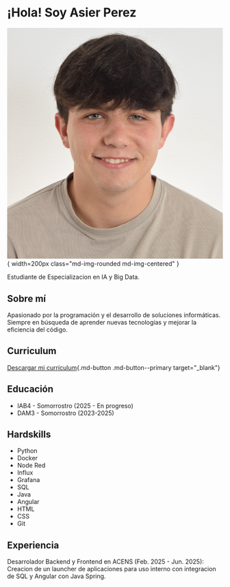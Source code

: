 # ¡Hola! Soy Asier Perez

![Texto alternativo](images/profile.jpg){ width=200px class="md-img-rounded md-img-centered" }

Estudiante de Especializacion en IA y Big Data.

## Sobre mí
Apasionado por la programación y el desarrollo de soluciones informáticas. Siempre en búsqueda de aprender nuevas tecnologías y mejorar la eficiencia del código.

## Curriculum
[Descargar mi currículum](assets/curriculum.pdf){.md-button .md-button--primary target="_blank"}

## Educación 
- IAB4 - Somorrostro (2025 - En progreso)
- DAM3 - Somorrostro (2023-2025)

## Hardskills
- Python
- Docker
- Node Red
- Influx
- Grafana
- SQL
- Java
- Angular
- HTML
- CSS
- Git

## Experiencia
Desarrolador Backend y Frontend en ACENS (Feb. 2025 - Jun. 2025):
Creacion de un launcher de aplicaciones para uso interno con integracion de SQL y Angular con Java Spring.